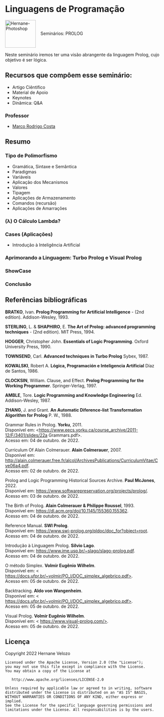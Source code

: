 # Linguagens de Programação

<img align="center" alt="Hernane-Photoshop" height="90" width="100" src="https://user-images.githubusercontent.com/88516429/192560913-6b30bc8c-562f-4012-b6fe-4b8687c373d7.png">        Seminários: PROLOG
<br>

Neste seminário iremos ter uma visão abrangente da linguagem Prolog, cujo objetivo é ser lógica.


## Recursos que compôem esse seminário:
* Artigo Ciêntifico 
* Material de Apoio
* Keynotes
* Dinâmica: Q&A


### Professor
* [Marco Rodrigo Costa](https://www.escavador.com/sobre/486266/marco-rodrigo-costa)

## Resumo

### Tipo de Polimorfismo 

* Gramática, Sintaxe e Semântica
* Paradigmas
* Variáveis
* Aplicação dos Mecanismos
* Valores
* Tipagem
* Aplicações de Armazenamento
* Comandos (recursão)
* Aplicações de Amarrações

### (λ) O Cálculo Lambda?

### Cases (Aplicações)

* Introdução à Inteligência Artificial

### Aprimorando a Linguagem: Turbo Prolog e Visual Prolog

### ShowCase

### Conclusão


## Referências bibliográficas


**BRATKO**, Ivan. **Prolog Programming for Artificial Intelligence** - (2nd edition).
Addison-Wesley, 1993.

**STERLING**, L. & **SHAPHIRO**, E. **The Art of Prolog: advanced programming techniques** - (2nd edition). 
MIT Press, 1994.

**HOGGER**, Christopher John. **Essentials of Logic Programming**.
Oxford University Press, 1990.

**TOWNSEND**, Carl. **Advanced techniques in Turbo Prolog**
Sybex, 1987.

**KOWALSKI**, Robert A. **Lógica, Programación e Inteligencia Artificial**
Díaz de Santos, 1986.

**CLOCKSIN**, William. Clause, and Effect. **Prolog Programming for the Working Programmer**. 
Springer-Verlag, 1997.

**AMBLE**, Tore. **Logic Programming and Knowledge Engineering**
Ed. Addison-Wesley, 1987.

**ZHANG**, J. and Grant. **An Automatic Diference-list Transformation Algorithm for Prolog**
P. W., 1988.

Grammar Rules in Prolog. **Yorku**, 2011. 
<br>Disponível em: <https://www.eecs.yorku.ca/course_archive/2011-12/F/3401/slides/22a Grammars.pdf>.
<br>Acesso em: 04 de outubro. de 2022.

Curriculum Of Alain Colmerauer. **Alain Colmerauer**, 2007. 
<br>Disponível em: <http://alain.colmerauer.free.fr/alcol/ArchivesPublications/CurriculumVitae/Cve06a4.pdf>.
<br>Acesso em: 02 de outubro. de 2022.

Prolog and Logic Programming Historical Sources Archive. **Paul McJones**, 2022. 
<br>Disponível em: <https://www.softwarepreservation.org/projects/prolog/>. 
<br>Acesso em: 03 de outubro. de 2022.

The Birth of Prolog. **Alain Colmerauer & Philippe Roussel**, 1993.
<br>Disponível em: <https://dl.acm.org/doi/10.1145/155360.155362>. 
<br>Acesso em: 04 de outubro. de 2022.

Reference Manual. **SWI Prolog**. 
<br>Disponível em: <https://www.swi-prolog.org/pldoc/doc_for?object=root>. 
<br>Acesso em: 04 de outubro. de 2022.

Introdução à Linguagem Prolog. **Silvio Lago**.
<br>Disponível em: <https://www.ime.usp.br/~slago/slago-prolog.pdf>.
<br>Acesso em: 04 de outubro. de 2022.

O método Simplex. **Volmir Eugênio Wilhelm**.
<br>Disponível em: < https://docs.ufpr.br/~volmir/PO_I/DOC_simplex_algebrico.pdf>.
<br>Acesso em: 05 de outubro. de 2022.

Backtracking. **Aldo von Wangenheim**.
<br>Disponível em: < https://docs.ufpr.br/~volmir/PO_I/DOC_simplex_algebrico.pdf>.
<br>Acesso em: 05 de outubro. de 2022.

Visual Prolog. **Volmir Eugênio Wilhelm**.
<br>Disponível em: < https://www.visual-prolog.com/>.
<br>Acesso em: 05 de outubro. de 2022.



## Licença

Copyright 2022 Hernane Velozo
    
    Licensed under the Apache License, Version 2.0 (the "License");
    you may not use this file except in compliance with the License.
    You may obtain a copy of the License at

       http://www.apache.org/licenses/LICENSE-2.0

    Unless required by applicable law or agreed to in writing, software
    distributed under the License is distributed on an "AS IS" BASIS,
    WITHOUT WARRANTIES OR CONDITIONS OF ANY KIND, either express or implied.
    See the License for the specific language governing permissions and
    limitations under the License. All responsabilities is by the users.
